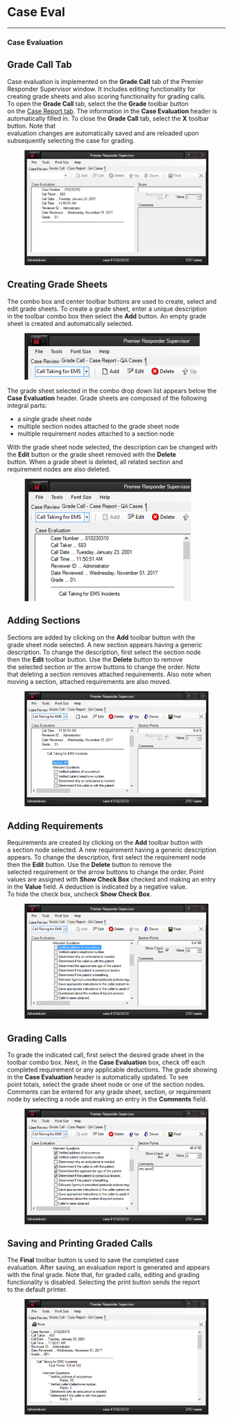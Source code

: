 # Case Eval

***

### **Case Evaluation**

## Grade Call Tab

Case evaluation is implemented on the **Grade Call** tab of the Premier
\
Responder Supervisor window.  It includes editing functionality for
\
creating grade sheets and also scoring functionality for grading calls.&#x20;
\
To open the **Grade Call** tab, select the the **Grade** toolbar button
\
on the [Case Report tab](<Case Reports.md>).  The information in the
**Case Evaluation** header is automatically filled in.  To close the
**Grade Call** tab, select the **X** toolbar button.  Note that
\
evaluation changes are automatically saved and are reloaded upon
\
subsequently selecting the case for grading.

<figure><img src=".gitbook/assets/Case Eval_files/image001.png" alt=""><figcaption></figcaption></figure>

## Creating Grade Sheets

The combo box and center toolbar buttons are used to create, select and
\
edit grade sheets.  To create a grade sheet, enter a unique description
\
in the toolbar combo box then select the **Add** button.  An empty grade
\
sheet is created and automatically selected.

<figure><img src=".gitbook/assets/Case Eval_files/image002.png" alt=""><figcaption></figcaption></figure>

The grade sheet selected in the combo drop down list appears below the
**Case Evaluation** header.  Grade sheets are composed of the following
\
integral parts:

* a single grade sheet node
* multiple section nodes attached to the grade sheet node
* multiple requirement nodes attached to a section node

With the grade sheet node selected, the description can be changed with
\
the **Edit** button or the grade sheet removed with the **Delete**
\
button.  When a grade sheet is deleted, all related section and
\
requirement nodes are also deleted.

<figure><img src=".gitbook/assets/Case Eval_files/image003.png" alt=""><figcaption></figcaption></figure>

## Adding Sections

Sections are added by clicking on the **Add** toolbar button with the
\
grade sheet node selected.  A new section appears having a generic
\
description.  To change the description, first select the section node
\
then the **Edit** toolbar button.  Use the **Delete** button to remove
\
the selected section or the arrow buttons to change the order.  Note
\
that deleting a section removes attached requirements.  Also note when
\
moving a section, attached requirements are also moved.

<figure><img src=".gitbook/assets/Case Eval_files/image004.png" alt=""><figcaption></figcaption></figure>

## Adding Requirements

Requirements are created by clicking on the **Add** toolbar button with
\
a section node selected.  A new requirement having a generic description
\
appears.  To change the description, first select the requirement node
\
then the **Edit** button.  Use the **Delete** button to remove the
\
selected requirement or the arrow buttons to change the order.  Point
\
values are assigned with **Show Check Box** checked and making an entry
\
in the **Value** field.  A deduction is indicated by a negative value.&#x20;
\
To hide the check box, uncheck **Show Check Box**.

<figure><img src=".gitbook/assets/Case Eval_files/image005.png" alt=""><figcaption></figcaption></figure>

## Grading Calls

To grade the indicated call, first select the desired grade sheet in the
\
toolbar combo box.  Next, in the **Case Evaluation** box, check off each
\
completed requirement or any applicable deductions.  The grade showing
\
in the **Case Evaluation** header is automatically updated.  To see
\
point totals, select the grade sheet node or one of the section nodes.&#x20;
\
Comments can be entered for any grade sheet, section, or requirement
\
node by selecting a node and making an entry in the **Comments** field.

<figure><img src=".gitbook/assets/Case Eval_files/image006.png" alt=""><figcaption></figcaption></figure>

## Saving and Printing Graded Calls

The **Final** toolbar button is used to save the completed case
\
evaluation.  After saving, an evaluation report is generated and appears
\
with the final grade.  Note that, for graded calls, editing and grading
\
functionality is disabled.  Selecting the print button sends the report
\
to the default printer.

<figure><img src=".gitbook/assets/Case Eval_files/image007.png" alt=""><figcaption></figcaption></figure>
